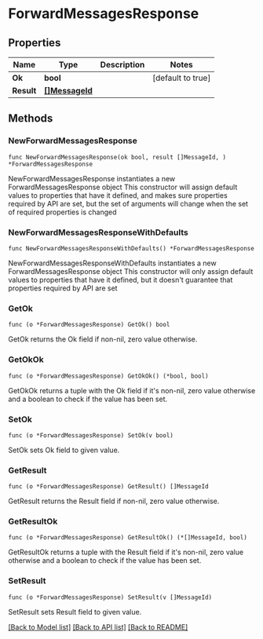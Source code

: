 # ForwardMessagesResponse

## Properties

Name | Type | Description | Notes
------------ | ------------- | ------------- | -------------
**Ok** | **bool** |  | [default to true]
**Result** | [**[]MessageId**](MessageId.md) |  | 

## Methods

### NewForwardMessagesResponse

`func NewForwardMessagesResponse(ok bool, result []MessageId, ) *ForwardMessagesResponse`

NewForwardMessagesResponse instantiates a new ForwardMessagesResponse object
This constructor will assign default values to properties that have it defined,
and makes sure properties required by API are set, but the set of arguments
will change when the set of required properties is changed

### NewForwardMessagesResponseWithDefaults

`func NewForwardMessagesResponseWithDefaults() *ForwardMessagesResponse`

NewForwardMessagesResponseWithDefaults instantiates a new ForwardMessagesResponse object
This constructor will only assign default values to properties that have it defined,
but it doesn't guarantee that properties required by API are set

### GetOk

`func (o *ForwardMessagesResponse) GetOk() bool`

GetOk returns the Ok field if non-nil, zero value otherwise.

### GetOkOk

`func (o *ForwardMessagesResponse) GetOkOk() (*bool, bool)`

GetOkOk returns a tuple with the Ok field if it's non-nil, zero value otherwise
and a boolean to check if the value has been set.

### SetOk

`func (o *ForwardMessagesResponse) SetOk(v bool)`

SetOk sets Ok field to given value.


### GetResult

`func (o *ForwardMessagesResponse) GetResult() []MessageId`

GetResult returns the Result field if non-nil, zero value otherwise.

### GetResultOk

`func (o *ForwardMessagesResponse) GetResultOk() (*[]MessageId, bool)`

GetResultOk returns a tuple with the Result field if it's non-nil, zero value otherwise
and a boolean to check if the value has been set.

### SetResult

`func (o *ForwardMessagesResponse) SetResult(v []MessageId)`

SetResult sets Result field to given value.



[[Back to Model list]](../README.md#documentation-for-models) [[Back to API list]](../README.md#documentation-for-api-endpoints) [[Back to README]](../README.md)


